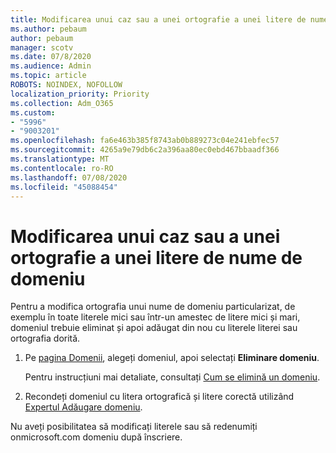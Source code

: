 ```yaml
---
title: Modificarea unui caz sau a unei ortografie a unei litere de nume de domeniu
ms.author: pebaum
author: pebaum
manager: scotv
ms.date: 07/8/2020
ms.audience: Admin
ms.topic: article
ROBOTS: NOINDEX, NOFOLLOW
localization_priority: Priority
ms.collection: Adm_O365
ms.custom:
- "5996"
- "9003201"
ms.openlocfilehash: fa6e463b385f8743ab0b889273c04e241ebfec57
ms.sourcegitcommit: 4265a9e79db6c2a396aa80ec0ebd467bbaadf366
ms.translationtype: MT
ms.contentlocale: ro-RO
ms.lasthandoff: 07/08/2020
ms.locfileid: "45088454"
---
```

# <a name="change-a-domain-name-letter-case-or-spelling"></a>Modificarea unui caz sau a unei ortografie a unei litere de nume de domeniu

Pentru a modifica ortografia unui nume de domeniu particularizat, de exemplu în toate literele mici sau într-un amestec de litere mici și mari, domeniul trebuie eliminat și apoi adăugat din nou cu literele literei sau ortografia dorită.

1. Pe [pagina Domenii](https://portal.office.com/adminportal/home#/Domains), alegeți domeniul, apoi selectați **Eliminare domeniu**.</br>

    Pentru instrucțiuni mai detaliate, consultați [Cum se elimină un domeniu](https://docs.microsoft.com/microsoft-365/admin/get-help-with-domains/remove-a-domain?view=o365-worldwide).

2. Recondeți domeniul cu litera ortografică și litere corectă utilizând [Expertul Adăugare domeniu](https://portal.office.com/adminportal/home#/Domains/Wizard).

Nu aveți posibilitatea să modificați literele sau să redenumiți onmicrosoft.com domeniu după înscriere.